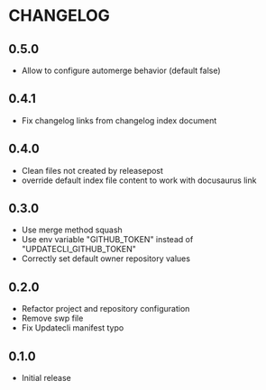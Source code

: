 # CHANGELOG

## 0.5.0

* Allow to configure automerge behavior (default false)

## 0.4.1

* Fix changelog links from changelog index document

## 0.4.0

* Clean files not created by releasepost
* override default index file content to work with docusaurus link

## 0.3.0

* Use merge method squash
* Use env variable "GITHUB_TOKEN" instead of "UPDATECLI_GITHUB_TOKEN"
* Correctly set default owner repository values

## 0.2.0

* Refactor project and repository configuration
* Remove swp file
* Fix Updatecli manifest typo

## 0.1.0

* Initial release

